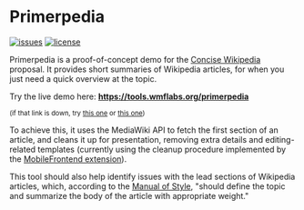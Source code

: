 Primerpedia
===========

[![issues][issues-img]][issues-url]
[![license][license-img]][license-url]

[issues-url]: https://github.com/waldyrious/primerpedia/issues
[issues-img]: http://img.shields.io/github/issues/waldyrious/primerpedia.svg
[license-url]: https://github.com/waldyrious/primerpedia/blob/master/LICENSE.md
[license-img]: https://img.shields.io/github/license/waldyrious/primerpedia.svg

Primerpedia is a proof-of-concept demo for the
[Concise Wikipedia](http://meta.wikimedia.org/wiki/Concise_Wikipedia) proposal.
It provides short summaries of Wikipedia articles,
for when you just need a quick overview at the topic.

Try the live demo here: **https://tools.wmflabs.org/primerpedia**

<sup>(if that link is down, try [this one](https://tools-static.wmflabs.org/primerpedia)
or [this one](http://waldyrious.github.io/primerpedia))</sup>

To achieve this, it uses the MediaWiki API to fetch the first section of an article,
and cleans it up for presentation, removing extra details and editing-related templates
(currently using the cleanup procedure implemented by the
[MobileFrontend extension](https://www.mediawiki.org/wiki/Extension:MobileFrontend#prop.3Dextracts)).

This tool should also help identify issues with the lead sections of Wikipedia articles,
which, according to the [Manual of Style](https://en.wikipedia.org/wiki/MOS:LEAD),
"should define the topic and summarize the body of the article with appropriate weight."
